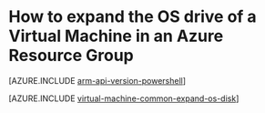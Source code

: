 <!-- ARM: tested -->

<properties
   pageTitle="How to expand the OS drive of a Virtual Machine in an Azure Resource Group | Azure"
   description="This article demonstrates an approach for expanding the size of OS drive of a virtual machine using Azure Resource Manager Powershell."
   services="virtual-machines-windows"
   documentationCenter=""
   authors="kirpasingh"
   manager="roshar"
   editor=""
   tags="azure-resource-manager"/>

<tags
	ms.service="virtual-machines-windows"
	ms.date="03/08/2016"
	wacn.date=""/>

# How to expand the OS drive of a Virtual Machine in an Azure Resource Group

[AZURE.INCLUDE [arm-api-version-powershell](../includes/arm-api-version-powershell.md)]

[AZURE.INCLUDE [virtual-machine-common-expand-os-disk](../includes/virtual-machines-common-expand-os-disk.md)]
